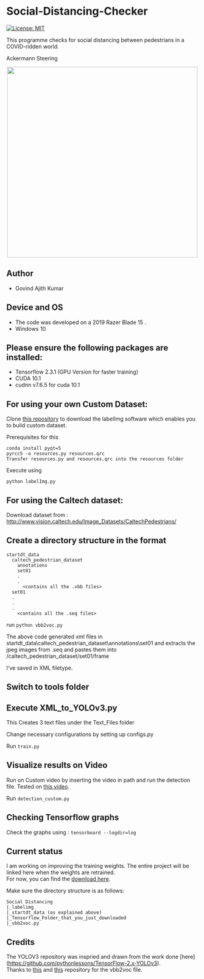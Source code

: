 # Social-Distancing-Checker

[![License: MIT](https://img.shields.io/badge/License-MIT-yellow.svg)](https://opensource.org/licenses/MIT)

This programme checks for social distancing between pedestrians in a COVID-ridden world.


Ackermann Steering

<p align="center">
  <img height="500" src="Images/social_distancing_gif.gif">
</p>

## Author

 - Govind Ajith Kumar

## Device and OS

 - The code was developed on a 2019 Razer Blade 15 .</br>
 - Windows 10

Please ensure the following packages are installed:
--

 - Tensorflow 2.3.1 (GPU Version for faster training)
 - CUDA 10.1
 - cudnn v7.6.5 for cuda 10.1
## For using your own Custom Dataset:


Clone [this repository](https://github.com/tzutalin/labelImg) to download the labelImg software which enables you to build custom dataset.

Prerequisites for this

    conda install pyqt=5
    pyrcc5 -o resources.py resources.qrc
    Transfer resources.py and resources.qrc into the resources folder

Execute using 

`python labelImg.py`

## For using the Caltech dataset:

Download dataset from : http://www.vision.caltech.edu/Image_Datasets/CaltechPedestrians/

Create a directory structure in the format
--

    startdt_data
      caltech_pedestrian_dataset
        annotations
        set01
        .
        .
          <contains all the .vbb files>
      set01
      .
      .
      .
        <contains all the .seq files>

run `python vbb2voc.py`

The above code generated xml files in startdt_data\caltech_pedestrian_dataset\annotations\set01 and extracts the jpeg images from .seq and pastes them into /caltech_pedestrian_dataset/set01/frame

I've saved in XML filetype.

Switch to tools folder
--

Execute XML_to_YOLOv3.py
--

This Creates 3 text files under the Text_Files folder

Change necessary configurations by setting up configs.py

Run `train.py`

Visualize results on Video
--

Run on Custom video by inserting the video in path and run the detection file. Tested on [this video](https://www.youtube.com/watch?v=GJNjaRJWVP8).

Run `detection_custom.py`

Checking Tensorflow graphs
--

Check the graphs using : `tensorboard --logdir=log`


## Current status 

I am working on improving the training weights. The entire project will be linked here when the weights are retrained.</br>
For now, you can find the [download here](https://drive.google.com/file/d/1eMx6QdkupcESgp3kGyUqns2y0M5iAJev/view?usp=sharing).

Make sure the directory structure is as follows: 

    Social Distancing
    |_labelimg
    |_startdt_data (as explained above)
    |_Tensorflow_Folder_that_you_just_downloaded
    |_vbb2voc.py

## Credits

The YOLOV3 repository was inspried and drawn from the work done [here] (https://github.com/pythonlessons/TensorFlow-2.x-YOLOv3).</br>
Thanks to [this](https://github.com/Ashwini-Analytics/Pedestrian-Detection-using-Darkflow) and [this](https://github.com/CasiaFan/Dataset_to_VOC_converter) repository for the vbb2voc file.
